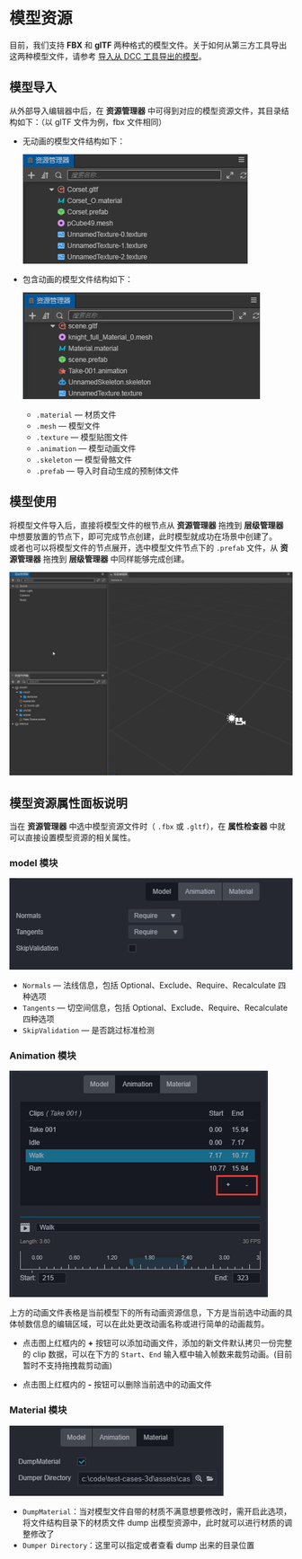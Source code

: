 # 模型资源

目前，我们支持 **FBX** 和 **glTF** 两种格式的模型文件。关于如何从第三方工具导出这两种模型文件，请参考 [导入从 DCC 工具导出的模型](./dcc-export-mesh.md)。

## 模型导入

从外部导入编辑器中后，在 **资源管理器** 中可得到对应的模型资源文件，其目录结构如下：（以 glTF 文件为例，fbx 文件相同）

- 无动画的模型文件结构如下：

  ![](mesh/mesh_list.png)

- 包含动画的模型文件结构如下：

  ![](mesh/mesh_list_1.png)

  - `.material` — 材质文件
  - `.mesh` — 模型文件
  - `.texture` — 模型贴图文件
  - `.animation` — 模型动画文件
  - `.skeleton` — 模型骨骼文件
  - `.prefab` — 导入时自动生成的预制体文件

## 模型使用

将模型文件导入后，直接将模型文件的根节点从 **资源管理器** 拖拽到 **层级管理器** 中想要放置的节点下，即可完成节点创建，此时模型就成功在场景中创建了。<br>
或者也可以将模型文件的节点展开，选中模型文件节点下的 `.prefab` 文件，从 **资源管理器** 拖拽到 **层级管理器** 中同样能够完成创建。

![](mesh/mesh_use.gif)

## 模型资源属性面板说明

当在 **资源管理器** 中选中模型资源文件时（ `.fbx` 或 `.gltf`），在 **属性检查器** 中就可以直接设置模型资源的相关属性。

### model 模块

![](mesh/mesh_model.jpg)

- `Normals` — 法线信息，包括 Optional、Exclude、Require、Recalculate 四种选项
- `Tangents` — 切空间信息，包括 Optional、Exclude、Require、Recalculate 四种选项
- `SkipValidation` — 是否跳过标准检测

### Animation 模块

![](mesh/mesh_animation.jpg)

上方的动画文件表格是当前模型下的所有动画资源信息，下方是当前选中动画的具体帧数信息的编辑区域，可以在此处更改动画名称或进行简单的动画裁剪。

- 点击图上红框内的 **+** 按钮可以添加动画文件，添加的新文件默认拷贝一份完整的 clip 数据，可以在下方的 `Start`、`End` 输入框中输入帧数来裁剪动画。(目前暂时不支持拖拽裁剪动画)

- 点击图上红框内的 **-** 按钮可以删除当前选中的动画文件

### Material 模块

![](mesh/mesh_material.jpg)

- `DumpMaterial`：当对模型文件自带的材质不满意想要修改时，需开启此选项，将文件结构目录下的材质文件 dump 出模型资源中，此时就可以进行材质的调整修改了
- `Dumper Directory`：这里可以指定或者查看 dump 出来的目录位置
